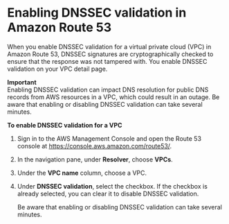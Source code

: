 # Enabling DNSSEC validation in Amazon Route 53<a name="resolver-dnssec-validation"></a>

When you enable DNSSEC validation for a virtual private cloud \(VPC\) in Amazon Route 53, DNSSEC signatures are cryptographically checked to ensure that the response was not tampered with\. You enable DNSSEC validation on your VPC detail page\. 

**Important**  
Enabling DNSSEC validation can impact DNS resolution for public DNS records from AWS resources in a VPC, which could result in an outage\. Be aware that enabling or disabling DNSSEC validation can take several minutes\. <a name="resolver-dnssec-validation-procedure"></a>

**To enable DNSSEC validation for a VPC**

1. Sign in to the AWS Management Console and open the Route 53 console at [https://console\.aws\.amazon\.com/route53/](https://console.aws.amazon.com/route53/)\.

1. In the navigation pane, under **Resolver**, choose **VPCs**\.

1. Under the **VPC name** column, choose a VPC\.

1. Under **DNSSEC validation**, select the checkbox\. If the checkbox is already selected, you can clear it to disable DNSSEC validation\.

   Be aware that enabling or disabling DNSSEC validation can take several minutes\.